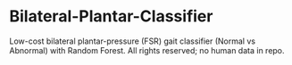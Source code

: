 # Bilateral-Plantar-Classifier
Low-cost bilateral plantar-pressure (FSR) gait classifier (Normal vs Abnormal) with Random Forest. All rights reserved; no human data in repo.
